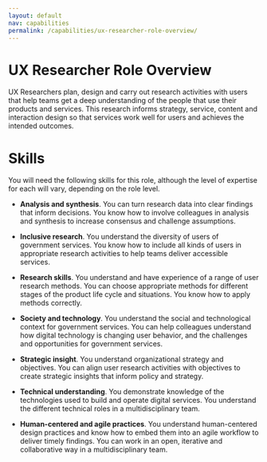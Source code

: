 ```yaml
---
layout: default
nav: capabilities
permalink: /capabilities/ux-researcher-role-overview/
---
```


# UX Researcher Role Overview
UX Researchers plan, design and carry out research activities with users that help teams get a deep understanding of the people that use their products and services. This research informs strategy, service, content and interaction design so that services work well for users and achieves the intended outcomes.

# Skills

You will need the following skills for this role, although the level of expertise for each will vary, depending on the role level.


- **Analysis and synthesis**. You can turn research data into clear findings that inform decisions. You know how to involve colleagues in analysis and synthesis to increase consensus and challenge assumptions.


- **Inclusive research**. You understand the diversity of users of government services. You know how to include all kinds of users in appropriate research activities to help teams deliver accessible services.


- **Research skills**. You understand and have experience of a range of user research methods. You can choose appropriate methods for different stages of the product life cycle and situations. You know how to apply methods correctly.


- **Society and technology**. You understand the social and technological context for government services. You can help colleagues understand how digital technology is changing user behavior, and the challenges and opportunities for government services.


- **Strategic insight**. You understand organizational strategy and objectives. You can align user research activities with objectives to create strategic insights that inform policy and strategy.


- **Technical understanding**. You demonstrate knowledge of the technologies used to build and operate digital services. You understand the different technical roles in a multidisciplinary team.


- **Human-centered and agile practices**. You understand human-centered design practices and know how to embed them into an agile workflow to deliver timely findings. You can work in an open, iterative and collaborative way in a multidisciplinary team.
